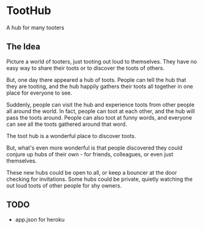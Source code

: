 # TootHub

A hub for many tooters

## The Idea

Picture a world of tooters, just tooting out loud to themselves. They have no
easy way to share their toots or to discover the toots of others.

But, one day there appeared a hub of toots. People can tell the hub that they
are tooting, and the hub happily gathers their toots all together in one place
for everyone to see.

Suddenly, people can visit the hub and experience toots from other people all
around the world. In fact, people can toot at each other, and the hub will
pass the toots around. People can also toot at funny words, and everyone can
see all the toots gathered around that word.

The toot hub is a wonderful place to discover toots. 

But, what's even more wonderful is that people discovered they could conjure
up hubs of their own - for friends, colleagues, or even just themselves. 

These new hubs could be open to all, or keep a bouncer at the door checking
for invitations. Some hubs could be private, quietly watching the out loud
toots of other people for shy owners.

## TODO

* app.json for heroku

<!-- vim: set wrap wm=5 syntax=mkd textwidth=78: -->

